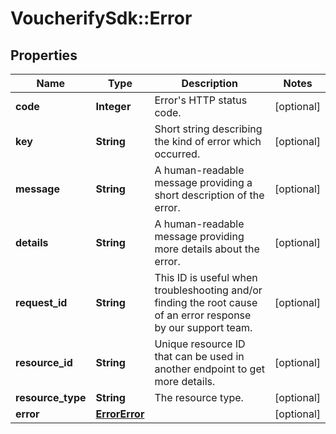 # VoucherifySdk::Error

## Properties

| Name | Type | Description | Notes |
| ---- | ---- | ----------- | ----- |
| **code** | **Integer** | Error&#39;s HTTP status code. | [optional] |
| **key** | **String** | Short string describing the kind of error which occurred. | [optional] |
| **message** | **String** | A human-readable message providing a short description of the error. | [optional] |
| **details** | **String** | A human-readable message providing more details about the error. | [optional] |
| **request_id** | **String** | This ID is useful when troubleshooting and/or finding the root cause of an error response by our support team. | [optional] |
| **resource_id** | **String** | Unique resource ID that can be used in another endpoint to get more details. | [optional] |
| **resource_type** | **String** | The resource type. | [optional] |
| **error** | [**ErrorError**](ErrorError.md) |  | [optional] |

